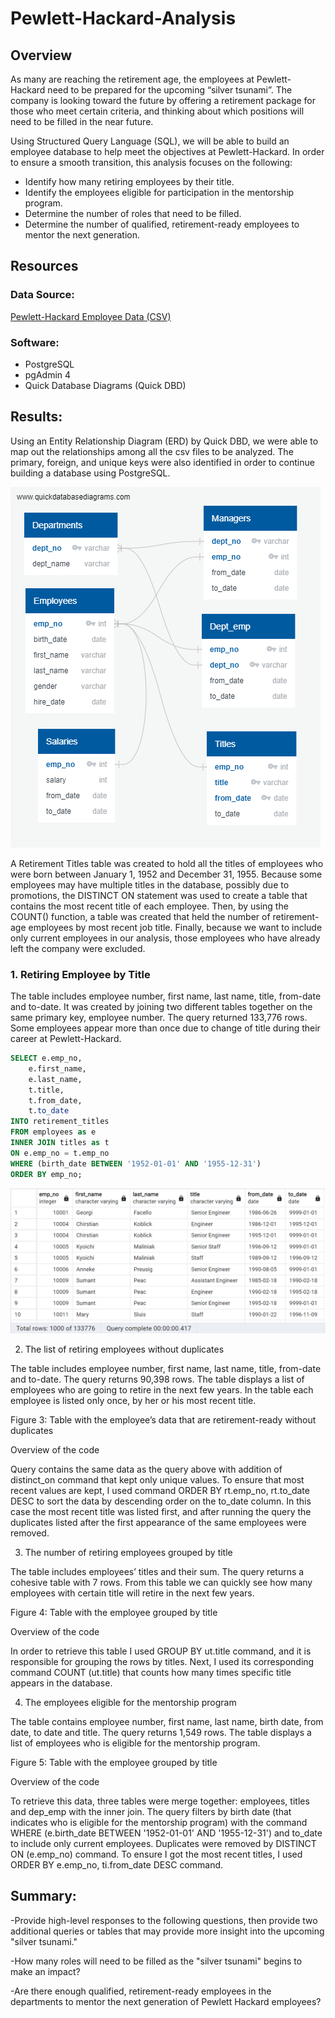 # Pewlett-Hackard-Analysis

## Overview

As many are reaching the retirement age, the employees at Pewlett-Hackard need to be prepared for the upcoming “silver tsunami”. The company is looking toward the future by offering a retirement package for those who meet certain criteria, and thinking about which positions will need to be filled in the near future. 

Using Structured Query Language (SQL), we will be able to build an employee database to help meet the objectives at Pewlett-Hackard. In order to ensure a smooth transition, this analysis focuses on the following:

* Identify how many retiring employees by their title.
* Identify the employees eligible for participation in the mentorship program.
* Determine the number of roles that need to be filled.
* Determine the number of qualified, retirement-ready employees to mentor the next generation.

## Resources

### Data Source:

[Pewlett-Hackard Employee Data (CSV)](https://github.com/doliver231/Pewlett-Hackard-Analysis/tree/main/Data)

### Software:

* PostgreSQL
* pgAdmin 4
* Quick Database Diagrams (Quick DBD)

## Results: 

Using an Entity Relationship Diagram (ERD) by Quick DBD, we were able to map out the relationships among all the csv files to be analyzed. The primary, foreign, and unique keys were also identified in order to continue building a database using PostgreSQL.

![ERD for our Employee Database](https://github.com/doliver231/Pewlett-Hackard-Analysis/blob/main/EmployeeDB.png)

A Retirement Titles table was created to hold all the titles of employees who were born between January 1, 1952 and December 31, 1955. Because some employees may have multiple titles in the database, possibly due to promotions, the DISTINCT ON statement was used to create a table that contains the most recent title of each employee. Then, by using the COUNT() function, a table was created that held the number of retirement-age employees by most recent job title. Finally, because we want to include only current employees in our analysis, those employees who have already left the company were excluded.

### 1. Retiring Employee by Title

The table includes employee number, first name, last name, title, from-date and to-date. It was created by joining two different tables together on the same primary key, employee number. The query returned 133,776 rows. Some employees appear more than once due to change of title during their career at Pewlett-Hackard.

```sql
SELECT e.emp_no, 
    e.first_name, 
    e.last_name, 
    t.title, 
    t.from_date, 
    t.to_date
INTO retirement_titles
FROM employees as e
INNER JOIN titles as t
ON e.emp_no = t.emp_no
WHERE (birth_date BETWEEN '1952-01-01' AND '1955-12-31')
ORDER BY emp_no;
```

![Retiring Employees by Title Output](https://github.com/doliver231/Pewlett-Hackard-Analysis/blob/main/Screenshots/Deliverable1_retirement_titles.png)


2. The list of retiring employees without duplicates

The table includes employee number, first name, last name, title, from-date and to-date.
The query returns 90,398 rows.
The table displays a list of employees who are going to retire in the next few years.
In the table each employee is listed only once, by her or his most recent title.


Figure 3: Table with the employee’s data that are retirement-ready without duplicates

Overview of the code

Query contains the same data as the query above with addition of distinct_on command that kept only unique values. To ensure that most recent values are kept, I used command ORDER BY rt.emp_no, rt.to_date DESC to sort the data by descending order on the to_date column. In this case the most recent title was listed first, and after running the query the duplicates listed after the first appearance of the same employees were removed.

3. The number of retiring employees grouped by title

The table includes employees’ titles and their sum.
The query returns a cohesive table with 7 rows.
From this table we can quickly see how many employees with certain title will retire in the next few years.


Figure 4: Table with the employee grouped by title

Overview of the code

In order to retrieve this table I used GROUP BY ut.title command, and it is responsible for grouping the rows by titles. Next, I used its corresponding command COUNT (ut.title) that counts how many times specific title appears in the database.

4. The employees eligible for the mentorship program

The table contains employee number, first name, last name, birth date, from date, to date and title.
The query returns 1,549 rows.
The table displays a list of employees who is eligible for the mentorship program.


Figure 5: Table with the employee grouped by title

Overview of the code

To retrieve this data, three tables were merge together: employees, titles and dep_emp with the inner join. The query filters by birth date (that indicates who is eligible for the mentorship program) with the command WHERE (e.birth_date BETWEEN '1952-01-01' AND '1955-12-31') and to_date to include only current employees. Duplicates were removed by DISTINCT ON (e.emp_no) command. To ensure I got the most recent titles, I used ORDER BY e.emp_no, ti.from_date DESC command.



## Summary:

-Provide high-level responses to the following questions, then provide two additional queries or tables that may provide more insight into the upcoming "silver tsunami."

-How many roles will need to be filled as the "silver tsunami" begins to make an impact?

-Are there enough qualified, retirement-ready employees in the departments to mentor the next generation of Pewlett Hackard employees?